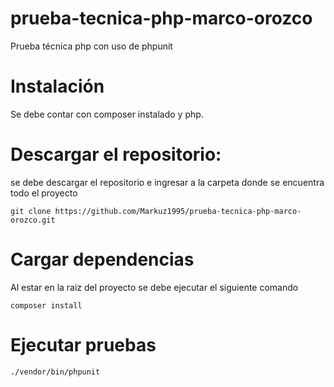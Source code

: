 # prueba-tecnica-php-marco-orozco
Prueba técnica php con uso de phpunit

# Instalación
Se debe contar con composer instalado y php.

# Descargar el repositorio:
se debe descargar el repositorio e ingresar a la carpeta donde se encuentra todo el proyecto
```
git clone https://github.com/Markuz1995/prueba-tecnica-php-marco-orozco.git
```

# Cargar dependencias
Al estar en la raiz del proyecto se debe ejecutar el siguiente comando
```
composer install
```

# Ejecutar pruebas
```
./vendor/bin/phpunit
```